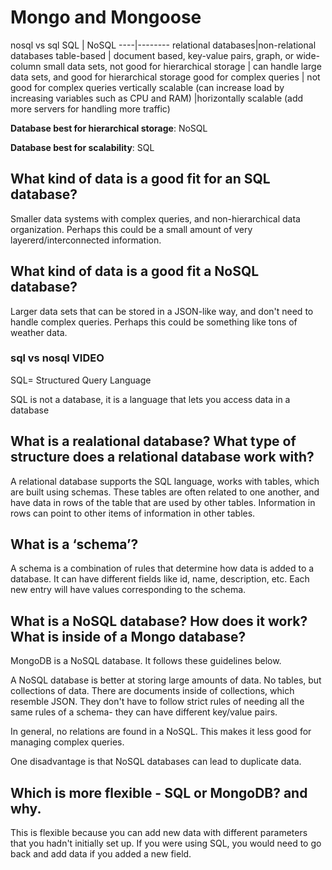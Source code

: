# Mongo and Mongoose

nosql vs sql
SQL |	NoSQL
----|--------
relational databases|non-relational databases
table-based	| document based, key-value pairs, graph, or wide-column
small data sets, not good for hierarchical storage |	can handle large data sets, and good for hierarchical storage
good for complex queries |	not good for complex queries
vertically scalable (can increase load by increasing variables such as CPU and RAM)	|horizontally scalable (add more servers for handling more traffic)

**Database best for hierarchical storage**: NoSQL

**Database best for scalability**: SQL

## What kind of data is a good fit for an SQL database?
Smaller data systems with complex queries, and non-hierarchical data organization. Perhaps this could be a small amount of very layererd/interconnected information.

## What kind of data is a good fit a NoSQL database?
Larger data sets that can be stored in a JSON-like way, and don't need to handle complex queries. Perhaps this could be something like tons of weather data.

### sql vs nosql VIDEO
SQL= Structured Query Language

SQL is not a database, it is a language that lets you access data in a database

## What is a realational database? What type of structure does a relational database work with?
A relational database supports the SQL language, works with tables, which are built using schemas. These tables are often related to one another, and have data in rows of the table that are used by other tables. Information in rows can point to other items of information in other tables.

## What is a ‘schema’?
A schema is a combination of rules that determine how data is added to a database. It can have different fields like id, name, description, etc. Each new entry will have values corresponding to the schema.

## What is a NoSQL database? How does it work? What is inside of a Mongo database?
MongoDB is a NoSQL database. It follows these guidelines below.

A NoSQL database is better at storing large amounts of data. No tables, but collections of data. There are documents inside of collections, which resemble JSON. They don't have to follow strict rules of needing all the same rules of a schema- they can have different key/value pairs.

In general, no relations are found in a NoSQL. This makes it less good for managing complex queries.

One disadvantage is that NoSQL databases can lead to duplicate data.

## Which is more flexible - SQL or MongoDB? and why.
This is flexible because you can add new data with different parameters that you hadn't initially set up. If you were using SQL, you would need to go back and add data if you added a new field.
